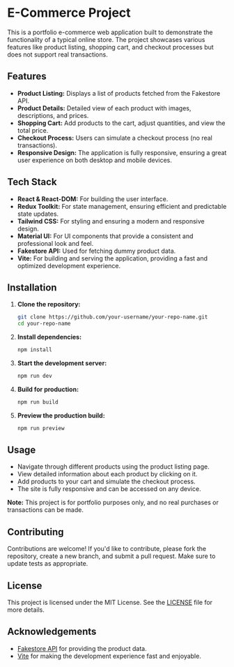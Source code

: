 # E-Commerce Project

This is a portfolio e-commerce web application built to demonstrate the functionality of a typical online store. The project showcases various features like product listing, shopping cart, and checkout processes but does not support real transactions.

## Features

-   **Product Listing:** Displays a list of products fetched from the Fakestore API.
-   **Product Details:** Detailed view of each product with images, descriptions, and prices.
-   **Shopping Cart:** Add products to the cart, adjust quantities, and view the total price.
-   **Checkout Process:** Users can simulate a checkout process (no real transactions).
-   **Responsive Design:** The application is fully responsive, ensuring a great user experience on both desktop and mobile devices.

## Tech Stack

-   **React & React-DOM:** For building the user interface.
-   **Redux Toolkit:** For state management, ensuring efficient and predictable state updates.
-   **Tailwind CSS:** For styling and ensuring a modern and responsive design.
-   **Material UI:** For UI components that provide a consistent and professional look and feel.
-   **Fakestore API:** Used for fetching dummy product data.
-   **Vite:** For building and serving the application, providing a fast and optimized development experience.

## Installation

1. **Clone the repository:**

    ```bash
    git clone https://github.com/your-username/your-repo-name.git
    cd your-repo-name
    ```

2. **Install dependencies:**

    ```bash
    npm install
    ```

3. **Start the development server:**

    ```bash
    npm run dev
    ```

4. **Build for production:**

    ```bash
    npm run build
    ```

5. **Preview the production build:**
    ```bash
    npm run preview
    ```

## Usage

-   Navigate through different products using the product listing page.
-   View detailed information about each product by clicking on it.
-   Add products to your cart and simulate the checkout process.
-   The site is fully responsive and can be accessed on any device.

**Note:** This project is for portfolio purposes only, and no real purchases or transactions can be made.

## Contributing

Contributions are welcome! If you'd like to contribute, please fork the repository, create a new branch, and submit a pull request. Make sure to update tests as appropriate.

## License

This project is licensed under the MIT License. See the [LICENSE](LICENSE) file for more details.

## Acknowledgements

-   [Fakestore API](https://fakestoreapi.com/) for providing the product data.
-   [Vite](https://vitejs.dev/) for making the development experience fast and enjoyable.

